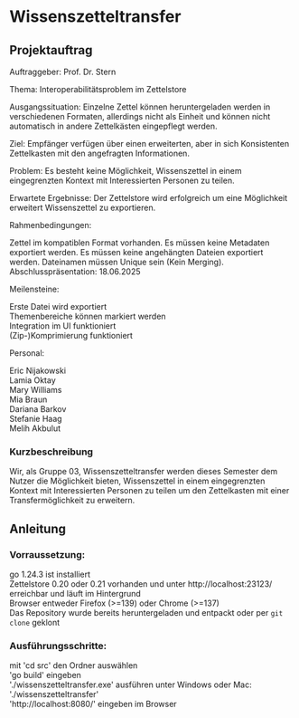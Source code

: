 
# Wissenszetteltransfer
## Projektauftrag
Auftraggeber: Prof. Dr. Stern

Thema: Interoperabilitätsproblem im Zettelstore

Ausgangssituation: Einzelne Zettel können heruntergeladen werden in verschiedenen Formaten, allerdings nicht als Einheit und können nicht automatisch in andere Zettelkästen eingepflegt werden.

Ziel: Empfänger verfügen über einen erweiterten, aber in sich Konsistenten Zettelkasten mit den angefragten Informationen.

Problem: Es besteht keine Möglichkeit, Wissenszettel in einem eingegrenzten Kontext mit Interessierten Personen zu teilen.

Erwartete Ergebnisse: Der Zettelstore wird erfolgreich um eine Möglichkeit erweitert Wissenszettel zu exportieren.

Rahmenbedingungen:

Zettel im kompatiblen Format vorhanden.
Es müssen keine Metadaten exportiert werden.
Es müssen keine angehängten Dateien exportiert werden.
Dateinamen müssen Unique sein (Kein Merging).  
Abschlusspräsentation: 18.06.2025

Meilensteine:

Erste Datei wird exportiert  
Themenbereiche können markiert werden  
Integration im UI funktioniert  
(Zip-)Komprimierung funktioniert  

Personal:

Eric Nijakowski  
Lamia Oktay  
Mary Williams  
Mia Braun  
Dariana Barkov  
Stefanie Haag  
Melih Akbulut

### Kurzbeschreibung
Wir, als Gruppe 03, Wissenszetteltransfer werden dieses Semester dem Nutzer die Möglichkeit bieten, Wissenszettel in einem eingegrenzten Kontext mit Interessierten Personen zu teilen um den Zettelkasten mit einer Transfermöglichkeit zu erweitern.

## Anleitung

### Vorraussetzung:

go 1.24.3 ist installiert  
Zettelstore 0.20 oder 0.21 vorhanden und unter http://localhost:23123/ erreichbar und läuft im Hintergrund  
Browser entweder Firefox (>=139) oder Chrome (>=137)  
Das Repository wurde bereits heruntergeladen und entpackt oder per `git clone` geklont

### Ausführungsschritte:

mit 'cd src' den Ordner auswählen  
'go build' eingeben  
'./wissenszetteltransfer.exe' ausführen unter Windows oder Mac: './wissenszetteltransfer'  
'http://localhost:8080/' eingeben im Browser



